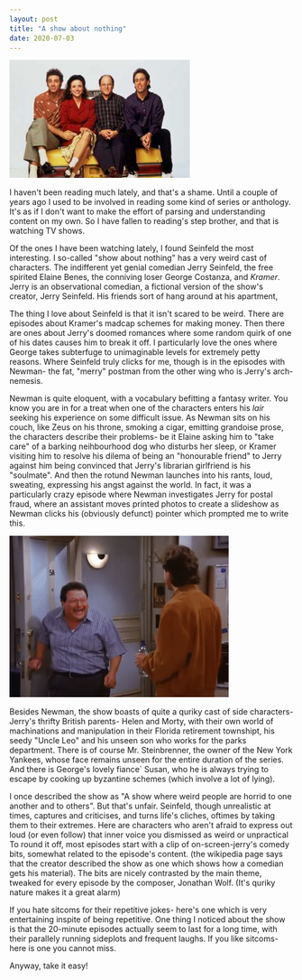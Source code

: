 ```yaml
---
layout: post
title: "A show about nothing"
date: 2020-07-03
---
```


![Seinfeld](/images/seinfeld.jpeg)

I haven't been reading much lately, and that's a shame. Until a couple of years
ago I used to be involved in reading some kind of series or anthology. It's as
if I don't want to make the effort of parsing and understanding content on my
own. So I have fallen to reading's step brother, and that is watching TV shows.

Of the ones I have been watching lately, I found Seinfeld the most interesting.
I so-called "show about nothing" has a very weird cast of characters. The
indifferent yet genial comedian Jerry Seinfeld, the free spirited Elaine Benes,
the conniving loser George Costanza, and *Kramer*. Jerry is an observational
comedian, a fictional version of the show's creator, Jerry Seinfeld. His friends
sort of hang around at his apartment, 

The thing I love about Seinfeld is that it isn't scared to be weird. There are
episodes about Kramer's madcap schemes for making money. Then there are ones
about Jerry's doomed romances where some random quirk of one of his dates causes
him to break it off. I particularly love the ones where George takes subterfuge
to unimaginable levels for extremely petty reasons. Where Seinfeld truly clicks
for me, though is in the episodes with Newman- the fat, "merry" postman from the
other wing who is Jerry's arch-nemesis.

Newman is quite eloquent, with a vocabulary befitting a fantasy writer. You know
you are in for a treat when one of the characters enters his *lair* seeking his
experience on some difficult issue. As Newman sits on his couch, like Zeus on
his throne, smoking a cigar, emitting grandoise prose, the characters describe
their problems- be it Elaine asking him to "take care" of a barking neihbourhood
dog who disturbs her sleep, or Kramer visiting him to resolve his dilema of
being an "honourable friend" to Jerry against him being convinced that Jerry's
librarian girlfriend is his "soulmate". And then the rotund Newman launches into
his rants, loud, sweating, expressing his angst against the world. In fact, it
was a particularly crazy episode where Newman investigates Jerry for postal
fraud, where an assistant moves printed photos to create a slideshow as Newman
clicks his (obviously defunct) pointer which prompted me to write this.

![Newmann!](/images/newman.gif)

Besides Newman, the show boasts of quite a quriky cast of side characters- Jerry's thrifty
British parents- Helen and Morty, with their own world of machinations and
manipulation in their Florida retirement townshipt, his seedy "Uncle Leo" and
his unseen son who works for the parks department. There is of course Mr.
Steinbrenner, the owner of the New York Yankees, whose face remains unseen for
the entire duration of the series. And there is George's lovely fiance` Susan,
who he is always trying to escape by cooking up byzantine schemes (which involve
a lot of lying).

I once described the show as "A show where weird people are horrid
to one another and to others". But that's unfair. Seinfeld, though unrealistic
at times, captures and criticises, and turns life's cliches, oftimes by taking
them to their extremes. Here are characters who aren't afraid to express out
loud (or even follow) that inner voice you dismissed as weird or unpractical
To round it off, most episodes start with a clip of on-screen-jerry's comedy
bits, somewhat related to the episode's content. (the wikipedia page
says that the creator described the show as one which shows how a comedian gets
his material). The bits are nicely contrasted by the main theme, tweaked
for every episode by the composer, Jonathan Wolf. (It's quriky nature makes it a
great alarm)

If you hate sitcoms for their repetitive jokes- here's one which is very
entertaining inspite of being repetitive. One thing I noticed about the show is
that the 20-minute episodes actually seem to last for a long time, with their
parallely running sideplots and frequent laughs. If you like sitcoms- here is
one you cannot miss.

Anyway, take it easy!



